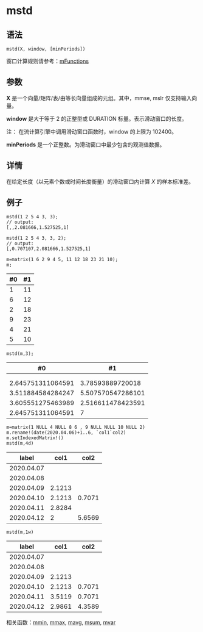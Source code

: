 # mstd

## 语法

`mstd(X, window, [minPeriods])`

窗口计算规则请参考：[mFunctions](../themes/mFunctions.html)

## 参数

**X** 是一个向量/矩阵/表/由等长向量组成的元组。其中，mmse, mslr 仅支持输入向量。

**window** 是大于等于 2 的正整型或 DURATION 标量。表示滑动窗口的长度。

注： 在流计算引擎中调用滑动窗口函数时，window 的上限为 102400。

**minPeriods** 是一个正整数。为滑动窗口中最少包含的观测值数据。

## 详情

在给定长度（以元素个数或时间长度衡量）的滑动窗口内计算 *X* 的样本标准差。

## 例子

```
mstd(1 2 5 4 3, 3);
// output:
[,,2.081666,1.527525,1]

mstd(1 2 5 4 3, 3, 2);
// output:
[,0.707107,2.081666,1.527525,1]
```

```
m=matrix(1 6 2 9 4 5, 11 12 18 23 21 10);
m;
```

| #0 | #1 |
| --- | --- |
| 1 | 11 |
| 6 | 12 |
| 2 | 18 |
| 9 | 23 |
| 4 | 21 |
| 5 | 10 |

```
mstd(m,3);
```

| #0 | #1 |
| --- | --- |
|  |  |
|  |  |
| 2.645751311064591 | 3.78593889720018 |
| 3.511884584284247 | 5.507570547286101 |
| 3.605551275463989 | 2.516611478423591 |
| 2.645751311064591 | 7 |

```
m=matrix(1 NULL 4 NULL 8 6 , 9 NULL NULL 10 NULL 2)
m.rename!(date(2020.04.06)+1..6, `col1`col2)
m.setIndexedMatrix!()
mstd(m,4d)
```

| label | col1 | col2 |
| --- | --- | --- |
| 2020.04.07 |  |  |
| 2020.04.08 |  |  |
| 2020.04.09 | 2.1213 |  |
| 2020.04.10 | 2.1213 | 0.7071 |
| 2020.04.11 | 2.8284 |  |
| 2020.04.12 | 2 | 5.6569 |

```
mstd(m,1w)
```

| label | col1 | col2 |
| --- | --- | --- |
| 2020.04.07 |  |  |
| 2020.04.08 |  |  |
| 2020.04.09 | 2.1213 |  |
| 2020.04.10 | 2.1213 | 0.7071 |
| 2020.04.11 | 3.5119 | 0.7071 |
| 2020.04.12 | 2.9861 | 4.3589 |

相关函数：[mmin](mmin.html), [mmax](mmax.html), [mavg](mavg.html), [msum](msum.html), [mvar](mvar.html)

